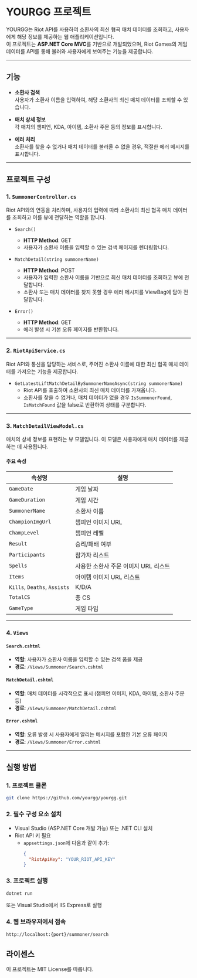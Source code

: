 # YOURGG 프로젝트

YOURGG는 Riot API를 사용하여 소환사의 최신 협곡 매치 데이터를 조회하고, 사용자에게 해당 정보를 제공하는 웹 애플리케이션입니다.  
이 프로젝트는 **ASP.NET Core MVC**를 기반으로 개발되었으며, Riot Games의 게임 데이터를 API를 통해 불러와 사용자에게 보여주는 기능을 제공합니다.

---

## 기능

- **소환사 검색**  
  사용자가 소환사 이름을 입력하여, 해당 소환사의 최신 매치 데이터를 조회할 수 있습니다.

- **매치 상세 정보**  
  각 매치의 챔피언, KDA, 아이템, 소환사 주문 등의 정보를 표시합니다.

- **에러 처리**  
  소환사를 찾을 수 없거나 매치 데이터를 불러올 수 없을 경우, 적절한 에러 메시지를 표시합니다.

---

## 프로젝트 구성

### 1. `SummonerController.cs`

Riot API와의 연동을 처리하며, 사용자의 입력에 따라 소환사의 최신 협곡 매치 데이터를 조회하고 이를 뷰에 전달하는 역할을 합니다.

- `Search()`  
  - **HTTP Method**: GET  
  - 사용자가 소환사 이름을 입력할 수 있는 검색 페이지를 렌더링합니다.

- `MatchDetail(string summonerName)`  
  - **HTTP Method**: POST  
  - 사용자가 입력한 소환사 이름을 기반으로 최신 매치 데이터를 조회하고 뷰에 전달합니다.  
  - 소환사 또는 매치 데이터를 찾지 못할 경우 에러 메시지를 ViewBag에 담아 전달합니다.

- `Error()`  
  - **HTTP Method**: GET  
  - 에러 발생 시 기본 오류 페이지를 반환합니다.

---

### 2. `RiotApiService.cs`

Riot API와 통신을 담당하는 서비스로, 주어진 소환사 이름에 대한 최신 협곡 매치 데이터를 가져오는 기능을 제공합니다.

- `GetLatestLiftMatchDetailBySummonerNameAsync(string summonerName)`  
  - Riot API를 호출하여 소환사의 최신 매치 데이터를 가져옵니다.  
  - 소환사를 찾을 수 없거나, 매치 데이터가 없을 경우 `IsSummonerFound`, `IsMatchFound` 값을 false로 반환하여 상태를 구분합니다.

---

### 3. `MatchDetailViewModel.cs`

매치의 상세 정보를 표현하는 뷰 모델입니다. 이 모델은 사용자에게 매치 데이터를 제공하는 데 사용됩니다.

#### 주요 속성

| 속성명 | 설명 |
|--------|------|
| `GameDate` | 게임 날짜 |
| `GameDuration` | 게임 시간 |
| `SummonerName` | 소환사 이름 |
| `ChampionImgUrl` | 챔피언 이미지 URL |
| `ChampLevel` | 챔피언 레벨 |
| `Result` | 승리/패배 여부 |
| `Participants` | 참가자 리스트 |
| `Spells` | 사용한 소환사 주문 이미지 URL 리스트 |
| `Items` | 아이템 이미지 URL 리스트 |
| `Kills`, `Deaths`, `Assists` | K/D/A |
| `TotalCS` | 총 CS |
| `GameType` | 게임 타입 |

---

### 4. `Views`

#### `Search.cshtml`

- **역할**: 사용자가 소환사 이름을 입력할 수 있는 검색 폼을 제공  
- **경로**: `/Views/Summoner/Search.cshtml`

#### `MatchDetail.cshtml`

- **역할**: 매치 데이터를 시각적으로 표시 (챔피언 이미지, KDA, 아이템, 소환사 주문 등)  
- **경로**: `/Views/Summoner/MatchDetail.cshtml`

#### `Error.cshtml`

- **역할**: 오류 발생 시 사용자에게 알리는 메시지를 포함한 기본 오류 페이지  
- **경로**: `/Views/Summoner/Error.cshtml`

---

## 실행 방법

### 1. **프로젝트 클론**

```bash
git clone https://github.com/yourgg/yourgg.git
```
### 2. 필수 구성 요소 설치

- Visual Studio (ASP.NET Core 개발 가능) 또는 .NET CLI 설치
- Riot API 키 필요  
  - `appsettings.json`에 다음과 같이 추가:
    ```json
    {
      "RiotApiKey": "YOUR_RIOT_API_KEY"
    }
    ```

### 3. 프로젝트 실행

```bash
dotnet run
```
또는 Visual Studio에서 IIS Express로 실행

### 4. 웹 브라우저에서 접속

```bash
http://localhost:{port}/summoner/search
```

## 라이센스
이 프로젝트는 MIT License를 따릅니다.
